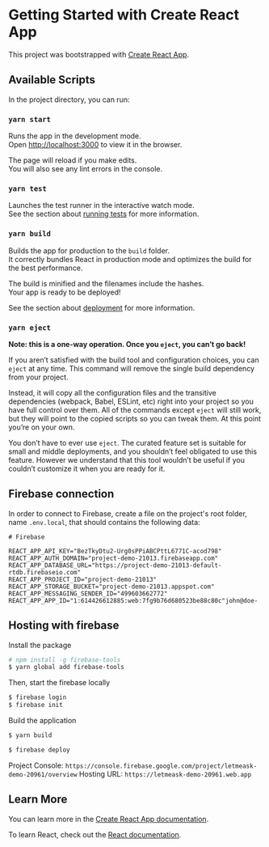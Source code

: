 # Getting Started with Create React App

This project was bootstrapped with [Create React App](https://github.com/facebook/create-react-app).

## Available Scripts

In the project directory, you can run:

### `yarn start`

Runs the app in the development mode.\
Open [http://localhost:3000](http://localhost:3000) to view it in the browser.

The page will reload if you make edits.\
You will also see any lint errors in the console.

### `yarn test`

Launches the test runner in the interactive watch mode.\
See the section about [running tests](https://facebook.github.io/create-react-app/docs/running-tests) for more information.

### `yarn build`

Builds the app for production to the `build` folder.\
It correctly bundles React in production mode and optimizes the build for the best performance.

The build is minified and the filenames include the hashes.\
Your app is ready to be deployed!

See the section about [deployment](https://facebook.github.io/create-react-app/docs/deployment) for more information.

### `yarn eject`

**Note: this is a one-way operation. Once you `eject`, you can’t go back!**

If you aren’t satisfied with the build tool and configuration choices, you can `eject` at any time. This command will remove the single build dependency from your project.

Instead, it will copy all the configuration files and the transitive dependencies (webpack, Babel, ESLint, etc) right into your project so you have full control over them. All of the commands except `eject` will still work, but they will point to the copied scripts so you can tweak them. At this point you’re on your own.

You don’t have to ever use `eject`. The curated feature set is suitable for small and middle deployments, and you shouldn’t feel obligated to use this feature. However we understand that this tool wouldn’t be useful if you couldn’t customize it when you are ready for it.

## Firebase connection

In order to connect to Firebase, create a file on the project's root folder, name `.env.local`, that should contains the following data:

```
# Firebase

REACT_APP_API_KEY="BezTkyDtu2-Urg0sPPiABCPttL6771C-acod798"
REACT_APP_AUTH_DOMAIN="project-demo-21013.firebaseapp.com"
REACT_APP_DATABASE_URL="https://project-demo-21013-default-rtdb.firebaseio.com"
REACT_APP_PROJECT_ID="project-demo-21013"
REACT_APP_STORAGE_BUCKET="project-demo-21013.appspot.com"
REACT_APP_MESSAGING_SENDER_ID="499603662772"
REACT_APP_APP_ID="1:614426612885:web:7fg9b76d680523be88c80c"john@doe-
```

## Hosting with firebase

Install the package
```bash
# npm install -g firebase-tools
$ yarn global add firebase-tools
```

Then, start the firebase locally
```bash
$ firebase login
$ firebase init
```

Build the application
```bash
$ yarn build
```

```bash
$ firebase deploy
```

Project Console: `https://console.firebase.google.com/project/letmeask-demo-20961/overview`
Hosting URL: `https://letmeask-demo-20961.web.app`


## Learn More

You can learn more in the [Create React App documentation](https://facebook.github.io/create-react-app/docs/getting-started).

To learn React, check out the [React documentation](https://reactjs.org/).
